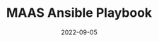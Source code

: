 ---
layout: page
title: MAAS Ansible Playbook
description: MAAS bootstrapping with Ansible
highlights:
    - An Ansible playbook for installing and configuring MAAS
img: assets/img/icons/MAAS.png
redirect: https://github.com/canonical/MAAS-ansible-playbook
category: work
date: "2022-09-05"
endDate: "2023-06-01"
---